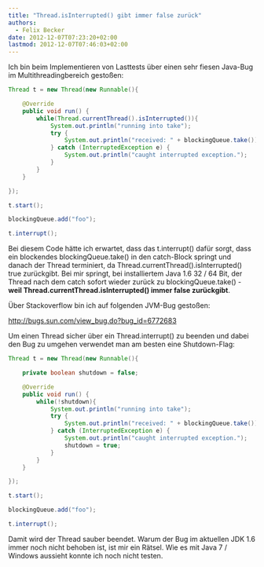 ```yaml
---
title: "Thread.isInterrupted() gibt immer false zurück"
authors:
  - Felix Becker
date: 2012-12-07T07:23:20+02:00
lastmod: 2012-12-07T07:46:03+02:00
---
```


Ich bin beim Implementieren von Lasttests über einen sehr fiesen Java-Bug im Multithreadingbereich gestoßen:

```java
Thread t = new Thread(new Runnable(){

    @Override
    public void run() {
        while(Thread.currentThread().isInterrupted()){
            System.out.println("running into take");
            try {
                System.out.println("received: " + blockingQueue.take());
            } catch (InterruptedException e) {
                System.out.println("caught interrupted exception.");
            }
        }
    }

});

t.start();

blockingQueue.add("foo");

t.interrupt();
```

Bei diesem Code hätte ich erwartet, dass das t.interrupt() dafür sorgt, dass ein blockendes blockingQueue.take() in den catch-Block springt und danach der Thread terminiert, da Thread.currentThread().isInterrupted() true zurückgibt. Bei mir springt, bei installiertem Java 1.6 32 / 64 Bit,  der Thread nach dem catch sofort wieder zurück zu blockingQueue.take() - **weil Thread.currentThread.isInterrupted() immer false zurückgibt**.

Über Stackoverflow bin ich auf folgenden JVM-Bug gestoßen:

http://bugs.sun.com/view_bug.do?bug_id=6772683

Um einen Thread sicher über ein Thread.interrupt() zu beenden und dabei den Bug zu umgehen verwendet man am besten eine Shutdown-Flag:

```java
Thread t = new Thread(new Runnable(){

    private boolean shutdown = false;

    @Override
    public void run() {
        while(!shutdown){
            System.out.println("running into take");
            try {
                System.out.println("received: " + blockingQueue.take());
            } catch (InterruptedException e) {
                System.out.println("caught interrupted exception.");
                shutdown = true;
            }
        }
    }

});

t.start();

blockingQueue.add("foo");

t.interrupt();
```

Damit wird der Thread sauber beendet. Warum der Bug im aktuellen JDK 1.6 immer noch nicht behoben ist, ist mir ein Rätsel. Wie es mit Java 7 / Windows aussieht konnte ich noch nicht testen.
